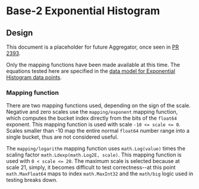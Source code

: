 # Base-2 Exponential Histogram

## Design

This document is a placeholder for future Aggregator, once seen in [PR
2393](https://github.com/open-telemetry/opentelemetry-go/pull/2393).

Only the mapping functions have been made available at this time.  The
equations tested here are specified in the [data model for Exponential
Histogram data points](https://github.com/open-telemetry/opentelemetry-specification/blob/main/specification/metrics/data-model.md#exponentialhistogram).

### Mapping function

There are two mapping functions used, depending on the sign of the
scale.  Negative and zero scales use the `mapping/exponent` mapping
function, which computes the bucket index directly from the bits of
the `float64` exponent.  This mapping function is used with scale `-10
<= scale <= 0`.  Scales smaller than -10 map the entire normal
`float64` number range into a single bucket, thus are not considered
useful.

The `mapping/logarithm` mapping function uses `math.Log(value)` times
the scaling factor `math.Ldexp(math.Log2E, scale)`.  This mapping
function is used with `0 < scale <= 20`.  The maximum scale is
selected because at scale 21, simply, it becomes difficult to test
correctness--at this point `math.MaxFloat64` maps to index
`math.MaxInt32` and the `math/big` logic used in testing breaks down.
